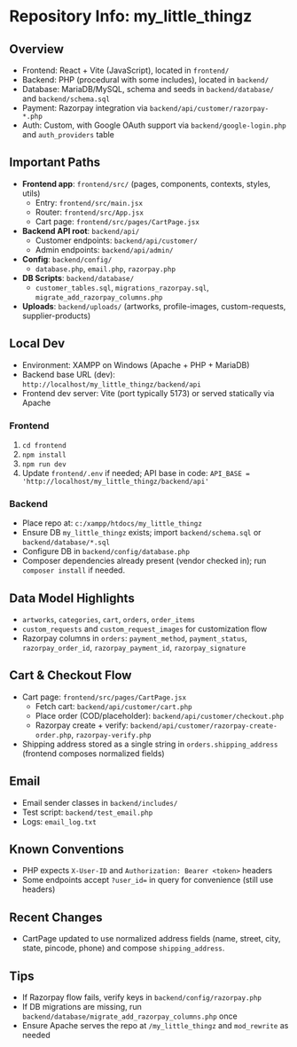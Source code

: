 # Repository Info: my_little_thingz

## Overview
- Frontend: React + Vite (JavaScript), located in `frontend/`
- Backend: PHP (procedural with some includes), located in `backend/`
- Database: MariaDB/MySQL, schema and seeds in `backend/database/` and `backend/schema.sql`
- Payment: Razorpay integration via `backend/api/customer/razorpay-*.php`
- Auth: Custom, with Google OAuth support via `backend/google-login.php` and `auth_providers` table

## Important Paths
- **Frontend app**: `frontend/src/` (pages, components, contexts, styles, utils)
  - Entry: `frontend/src/main.jsx`
  - Router: `frontend/src/App.jsx`
  - Cart page: `frontend/src/pages/CartPage.jsx`
- **Backend API root**: `backend/api/`
  - Customer endpoints: `backend/api/customer/`
  - Admin endpoints: `backend/api/admin/`
- **Config**: `backend/config/`
  - `database.php`, `email.php`, `razorpay.php`
- **DB Scripts**: `backend/database/`
  - `customer_tables.sql`, `migrations_razorpay.sql`, `migrate_add_razorpay_columns.php`
- **Uploads**: `backend/uploads/` (artworks, profile-images, custom-requests, supplier-products)

## Local Dev
- Environment: XAMPP on Windows (Apache + PHP + MariaDB)
- Backend base URL (dev): `http://localhost/my_little_thingz/backend/api`
- Frontend dev server: Vite (port typically 5173) or served statically via Apache

### Frontend
1. `cd frontend`
2. `npm install`
3. `npm run dev`
4. Update `frontend/.env` if needed; API base in code: `API_BASE = 'http://localhost/my_little_thingz/backend/api'`

### Backend
- Place repo at: `c:/xampp/htdocs/my_little_thingz`
- Ensure DB `my_little_thingz` exists; import `backend/schema.sql` or `backend/database/*.sql`
- Configure DB in `backend/config/database.php`
- Composer dependencies already present (vendor checked in); run `composer install` if needed.

## Data Model Highlights
- `artworks`, `categories`, `cart`, `orders`, `order_items`
- `custom_requests` and `custom_request_images` for customization flow
- Razorpay columns in `orders`: `payment_method`, `payment_status`, `razorpay_order_id`, `razorpay_payment_id`, `razorpay_signature`

## Cart & Checkout Flow
- Cart page: `frontend/src/pages/CartPage.jsx`
  - Fetch cart: `backend/api/customer/cart.php`
  - Place order (COD/placeholder): `backend/api/customer/checkout.php`
  - Razorpay create + verify: `backend/api/customer/razorpay-create-order.php`, `razorpay-verify.php`
- Shipping address stored as a single string in `orders.shipping_address` (frontend composes normalized fields)

## Email
- Email sender classes in `backend/includes/`
- Test script: `backend/test_email.php`
- Logs: `email_log.txt`

## Known Conventions
- PHP expects `X-User-ID` and `Authorization: Bearer <token>` headers
- Some endpoints accept `?user_id=` in query for convenience (still use headers)

## Recent Changes
- CartPage updated to use normalized address fields (name, street, city, state, pincode, phone) and compose `shipping_address`.

## Tips
- If Razorpay flow fails, verify keys in `backend/config/razorpay.php`
- If DB migrations are missing, run `backend/database/migrate_add_razorpay_columns.php` once
- Ensure Apache serves the repo at `/my_little_thingz` and `mod_rewrite` as needed